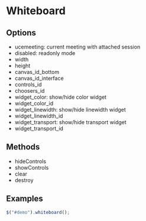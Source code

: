 # Whiteboard

## Options

* ucemeeting: current meeting with attached session
* disabled: readonly mode
* width
* height
* canvas_id_bottom
* canvas_id_interface
* controls_id
* choosers_id
* widget_color: show/hide color widget
* widget_color_id
* widget_linewidth: show/hide linewidth widget
* widget_linewidth_id
* widget_transport: show/hide transport widget
* widget_transport_id

## Methods

* hideControls
* showControls
* clear
* destroy

## Examples

```javascript
$("#demo").whiteboard();
```